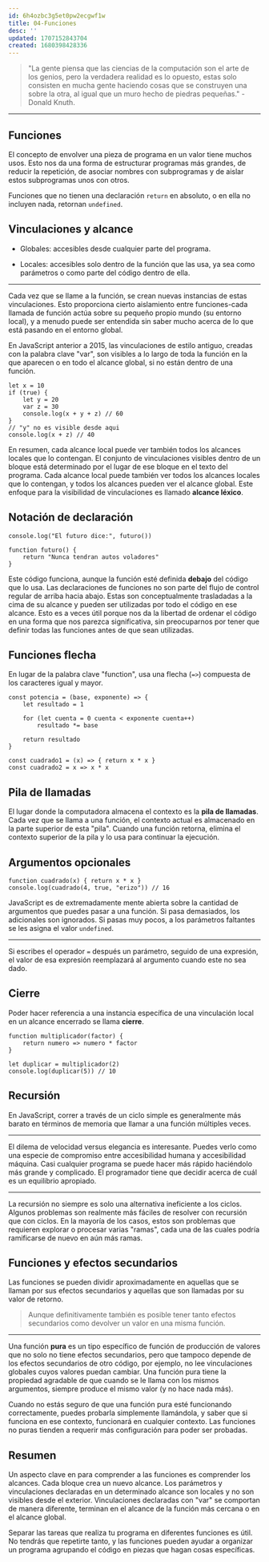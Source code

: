 ```yaml
---
id: 6h4ozbc3g5et0pw2ecgwf1w
title: 04-Funciones
desc: ''
updated: 1707152843704
created: 1680398428336
---
```


> "La gente piensa que las ciencias de la computación son el arte de los genios, pero la verdadera realidad es lo opuesto, estas solo consisten en mucha gente haciendo cosas que se construyen una sobre la otra, al igual que un muro hecho de piedras pequeñas." - Donald Knuth.

---

## Funciones

El concepto de envolver una pieza de programa en un valor tiene muchos usos. Esto nos da una forma de estructurar programas más grandes, de reducir la repetición, de asociar nombres con subprogramas y de aislar estos subprogramas unos con otros.

Funciones que no tienen una declaración `return` en absoluto, o en ella no incluyen nada, retornan `undefined`.

## Vinculaciones y alcance

- Globales: accesibles desde cualquier parte del programa.

- Locales: accesibles solo dentro de la función que las usa, ya sea como parámetros o como parte del código dentro de ella.

---

Cada vez que se llame a la función, se crean nuevas instancias de estas vinculaciones. Esto proporciona cierto aislamiento entre funciones-cada llamada de función actúa sobre su pequeño propio mundo (su entorno local), y a menudo puede ser entendida sin saber mucho acerca de lo que está pasando en el entorno global.

En JavaScript anterior a 2015, las vinculaciones de estilo antiguo, creadas con la palabra clave "var", son visibles a lo largo de toda la función en la que aparecen o en todo el alcance global, si no están dentro de una función.

```JS
let x = 10
if (true) {
	let y = 20
	var z = 30
	console.log(x + y + z) // 60
}
// "y" no es visible desde aqui
console.log(x + z) // 40
```

En resumen, cada alcance local puede ver también todos los alcances locales que lo contengan. El conjunto de vinculaciones visibles dentro de un bloque está determinado por el lugar de ese bloque en el texto del programa. Cada alcance local puede también ver todos los alcances locales que lo contengan, y todos los alcances pueden ver el alcance global. Este enfoque para la visibilidad de vinculaciones es llamado **alcance léxico**.

## Notación de declaración

```JS
console.log("El futuro dice:", futuro())

function futuro() {
	return "Nunca tendran autos voladores"
}
```

Este código funciona, aunque la función esté definida **debajo** del código que lo usa. Las declaraciones de funciones no son parte del flujo de control regular de arriba hacia abajo. Estas son conceptualmente trasladadas a la cima de su alcance y pueden ser utilizadas por todo el código en ese alcance. Esto es a veces útil porque nos da la libertad de ordenar el código en una forma que nos parezca significativa, sin preocuparnos por tener que definir todas las funciones antes de que sean utilizadas.

## Funciones flecha

En lugar de la palabra clave "function", usa una flecha (`=>`) compuesta de los caracteres igual y mayor.

```JS
const potencia = (base, exponente) => {
	let resultado = 1

	for (let cuenta = 0 cuenta < exponente cuenta++)
		resultado *= base

	return resultado
}

const cuadrado1 = (x) => { return x * x }
const cuadrado2 = x => x * x
```

## Pila de llamadas

El lugar donde la computadora almacena el contexto es la **pila de llamadas**. Cada vez que se llama a una función, el contexto actual es almacenado en la parte superior de esta "pila". Cuando una función retorna, elimina el contexto superior de la pila y lo usa para continuar la ejecución.

## Argumentos opcionales

```JS
function cuadrado(x) { return x * x }
console.log(cuadrado(4, true, "erizo")) // 16
```

JavaScript es de extremadamente mente abierta sobre la cantidad de argumentos que puedes pasar a una función. Si pasa demasiados, los adicionales son ignorados. Si pasas muy pocos, a los parámetros faltantes se les asigna el valor `undefined`.

---

Si escribes el operador `=` después un parámetro, seguido de una expresión, el valor de esa expresión reemplazará al argumento cuando este no sea dado.

## Cierre

Poder hacer referencia a una instancia específica de una vinculación local en un alcance encerrado se llama **cierre**.

```JS
function multiplicador(factor) {
	return numero => numero * factor
}

let duplicar = multiplicador(2)
console.log(duplicar(5)) // 10
```

## Recursión

En JavaScript, correr a través de un ciclo simple es generalmente más barato en términos de memoria que llamar a una función múltiples veces.

---

El dilema de velocidad versus elegancia es interesante. Puedes verlo como una especie de compromiso entre accesibilidad humana y accesibilidad máquina. Casi cualquier programa se puede hacer más rápido haciéndolo más grande y complicado. El programador tiene que decidir acerca de cuál es un equilibrio apropiado.

---

La recursión no siempre es solo una alternativa ineficiente a los ciclos. Algunos problemas son realmente más fáciles de resolver con recursión que con ciclos. En la mayoría de los casos, estos son problemas que requieren explorar o procesar varias "ramas", cada una de las cuales podría ramificarse de nuevo en aún más ramas.

## Funciones y efectos secundarios

Las funciones se pueden dividir aproximadamente en aquellas que se llaman por sus efectos secundarios y aquellas que son llamadas por su valor de retorno.

> Aunque definitivamente también es posible tener tanto efectos secundarios como devolver un valor en una misma función.

---

Una función **pura** es un tipo específico de función de producción de valores que no solo no tiene efectos secundarios, pero que tampoco depende de los efectos secundarios de otro código, por ejemplo, no lee vinculaciones globales cuyos valores puedan cambiar. Una función pura tiene la propiedad agradable de que cuando se le llama con los mismos argumentos, siempre produce el mismo valor (y no hace nada más).

Cuando no estás seguro de que una función pura esté funcionando correctamente, puedes probarla simplemente llamándola, y saber que si funciona en ese contexto, funcionará en cualquier contexto. Las funciones no puras tienden a requerir más configuración para poder ser probadas.

## Resumen

Un aspecto clave en para comprender a las funciones es comprender los alcances. Cada bloque crea un nuevo alcance. Los parámetros y vinculaciones declaradas en un determinado alcance son locales y no son visibles desde el exterior. Vinculaciones declaradas con "var" se comportan de manera diferente, terminan en el alcance de la función más cercana o en el alcance global.

Separar las tareas que realiza tu programa en diferentes funciones es útil. No tendrás que repetirte tanto, y las funciones pueden ayudar a organizar un programa agrupando el código en piezas que hagan cosas específicas.
